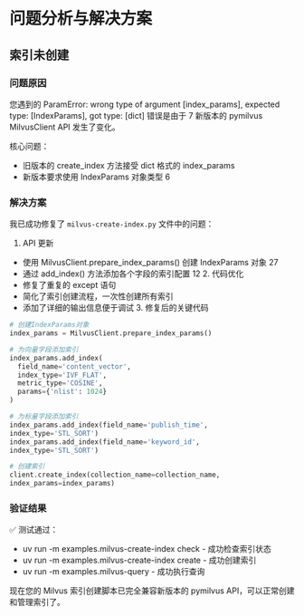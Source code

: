 # 问题分析与解决方案

## 索引未创建

### 问题原因

您遇到的 ParamError: wrong type of argument [index_params], expected type: [IndexParams], got type: [dict] 错误是由于 7 新版本的 pymilvus MilvusClient API 发生了变化。

核心问题：

- 旧版本的 create_index 方法接受 dict 格式的 index_params
- 新版本要求使用 IndexParams 对象类型 6

### 解决方案

我已成功修复了 `milvus-create-index.py` 文件中的问题：

1.  API 更新

- 使用 MilvusClient.prepare_index_params() 创建 IndexParams 对象 27
- 通过 add_index() 方法添加各个字段的索引配置 12 2. 代码优化
- 修复了重复的 except 语句
- 简化了索引创建流程，一次性创建所有索引
- 添加了详细的输出信息便于调试 3. 修复后的关键代码

```python
# 创建IndexParams对象
index_params = MilvusClient.prepare_index_params()

# 为向量字段添加索引
index_params.add_index(
  field_name='content_vector',
  index_type='IVF_FLAT',
  metric_type='COSINE',
  params={'nlist': 1024}
)

# 为标量字段添加索引
index_params.add_index(field_name='publish_time', 
index_type='STL_SORT')
index_params.add_index(field_name='keyword_id', 
index_type='STL_SORT')

# 创建索引
client.create_index(collection_name=collection_name, 
index_params=index_params)
```

### 验证结果

✅ 测试通过：

- uv run -m examples.milvus-create-index check - 成功检查索引状态
- uv run -m examples.milvus-create-index create - 成功创建索引
- uv run -m examples.milvus-query - 成功执行查询

现在您的 Milvus 索引创建脚本已完全兼容新版本的 pymilvus API，可以正常创建和管理索引了。
